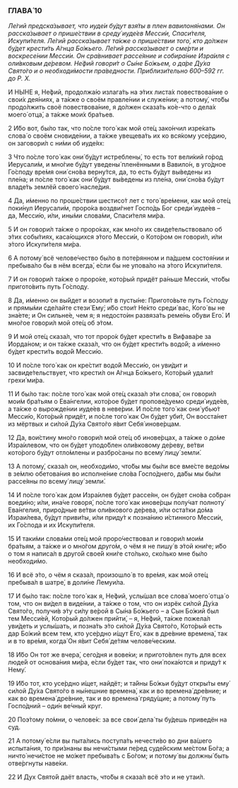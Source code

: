 ### ГЛАВА́ 10

_Ле́гий предска́зывает, что иуде́и бу́дут взя́ты в плен вавилоня́нами. Он расска́зывает о прише́ствии в среду́ иуде́ев Месси́и, Спаси́теля, Искупи́теля. Ле́гий расска́зывает та́кже о прише́ствии того́, кто до́лжен бу́дет крести́ть А́гнца Бо́жьего. Ле́гий расска́зывает о сме́рти и воскресе́нии Месси́и. Он сра́внивает рассе́яние и собира́ние Изра́иля с оли́вковым де́ревом. Не́фий говори́т о Сы́не Бо́жьем, о да́ре Ду́ха Свято́го и о необходи́мости пра́ведности. Приблизи́тельно 600–592 гг. до Р. Х._

И НЫ́НЕ я, Не́фий, продолжа́ю излага́ть на э́тих листа́х повествова́ние о свои́х дея́ниях, а та́кже о своём правле́нии и служе́нии; а потому́, что́бы продо́лжить своё повествова́ние, я до́лжен сказа́ть ко́е-что о дела́х моего́ отца́, а та́кже мои́х бра́тьев.

2 И́бо вот, бы́ло так, что по́сле того́ как мой оте́ц зако́нчил изре́кать слова́ о своём сновиде́нии, а та́кже увещева́ть их ко вся́кому усе́рдию, он заговори́л с ни́ми об иуде́ях:

3 Что по́сле того́ как они́ бу́дут истреблены́, то есть тот вели́кий го́род Иерусали́м, и мно́гие бу́дут уведены́ пленёнными в Вавило́н, в уго́дное Го́споду вре́мя они́ сно́ва верну́тся, да, то есть бу́дут вы́ведены из пле́на; и по́сле того́ как они́ бу́дут вы́ведены из пле́на, они́ сно́ва бу́дут владе́ть землёй своего́ насле́дия.

4 Да, и́менно по проше́ствии шестисо́т лет с того́ вре́мени, как мой оте́ц поки́нул Иерусали́м, проро́ка воздви́гнет Госпо́дь Бог среди́ иуде́ев – да, Месси́ю, и́ли, ины́ми слова́ми, Спаси́теля ми́ра.

5 И он говори́л та́кже о проро́ках, как мно́го их свиде́тельствовало об э́тих собы́тиях, каса́ющихся э́того Месси́и, о Кото́ром он говори́л, и́ли э́того Искупи́теля ми́ра.

6 А потому́ всё челове́чество бы́ло в поте́рянном и па́дшем состоя́нии и пребыва́ло бы в нём всегда́, е́сли бы не упова́ло на э́того Искупи́теля.

7 И он говори́л та́кже о проро́ке, кото́рый придёт ра́ньше Месси́и, что́бы пригото́вить путь Го́споду.

8 Да, и́менно он вы́йдет и возопи́т в пусты́не: Пригото́вьте путь Го́споду и прямы́ми сде́лайте стези́ Ему́; и́бо стои́т Не́кто среди́ вас, Кого́ вы не зна́ете; и Он сильне́е, чем я; я недосто́ин развяза́ть реме́нь о́буви Его́. И мно́гое говори́л мой оте́ц об э́том.

9 И мой оте́ц сказа́л, что тот проро́к бу́дет крести́ть в Вифава́ре за Иорда́ном; и он та́кже сказа́л, что он бу́дет крести́ть водо́й; а и́менно бу́дет крести́ть водо́й Месси́ю.

10 И по́сле того́ как он кре́стит водо́й Месси́ю, он уви́дит и засвиде́тельствует, что крести́л он А́гнца Бо́жьего, Кото́рый удали́т грехи́ ми́ра.

11 И бы́ло так: по́сле того́ как мой оте́ц сказа́л э́ти слова́, он говори́л мои́м бра́тьям о Ева́нгелии, кото́рое бу́дет пропове́дуемо среди́ иуде́ев, а та́кже о вырожде́нии иуде́ев в неве́рии. И по́сле того́ как они́ убью́т Месси́ю, Кото́рый придёт, и по́сле того́ как Он бу́дет уби́т, Он восста́нет из мёртвых и си́лой Ду́ха Свято́го я́вит Себя́ инове́рцам.

12 Да, вои́стину мно́го говори́л мой оте́ц об инове́рцах, а та́кже о до́ме Изра́илевом, что он бу́дет уподо́блен оли́вковому де́реву, ве́тви кото́рого бу́дут отло́млены и разбро́саны по всему́ лицу́ земли́.

13 А потому́, сказа́л он, необходи́мо, что́бы мы бы́ли все вме́сте ведо́мы в зе́млю обетова́ния во исполне́ние сло́ва Госпо́днего, да́бы мы бы́ли рассе́яны по всему́ лицу́ земли́.

14 И по́сле того́ как дом Изра́илев бу́дет рассе́ян, он бу́дет сно́ва со́бран воеди́но; и́ли, ина́че говоря́, по́сле того́ как инове́рцы полу́чат полноту́ Ева́нгелия, приро́дные ве́тви оли́вкового де́рева, и́ли оста́тки до́ма Израи́лева, бу́дут приви́ты, и́ли приду́т к позна́нию и́стинного Месси́и, их Го́спода и их Искупи́теля.

15 И таки́ми слова́ми оте́ц мой проро́чествовал и говори́л мои́м бра́тьям, а та́кже и о мно́гом друго́м, о чём я не пишу́ в э́той кни́ге; и́бо о том я написа́л в друго́й свое́й кни́ге сто́лько, ско́лько мне бы́ло необходи́мо.

16 И всё э́то, о чём я сказа́л, произошло́ в то вре́мя, как мой оте́ц пребыва́л в шатре́, в доли́не Лемуи́ла.

17 И бы́ло так: по́сле того́ как я, Не́фий, услы́шал все слова́ моего́ отца́ о том, что он ви́дел в виде́нии, а та́кже о том, что он изрёк си́лой Ду́ха Свято́го, получи́в э́ту си́лу ве́рой в Сы́на Бо́жьего – а Сын Бо́жий был тем Месси́ей, Кото́рый до́лжен прийти́, – я, Не́фий, та́кже пожела́л уви́деть и услы́шать, и позна́ть э́то си́лой Ду́ха Свято́го, Кото́рый есть дар Бо́жий всем тем, кто усе́рдно и́щут Его́, как в дре́вние времена́, так и в то вре́мя, когда́ Он я́вит Себя́ де́тям челове́ческим.

18 И́бо Он тот же вчера́, сего́дня и вове́ки; и пригото́влен путь для всех люде́й от основа́ния ми́ра, е́сли бу́дет так, что они́ пока́ются и приду́т к Нему́.

19 И́бо тот, кто усе́рдно и́щет, найдёт; и та́йны Бо́жьи бу́дут откры́ты ему́ си́лой Ду́ха Свято́го в ны́нешние времена́, как и во времена́ дре́вние; и как во времена́ дре́вние, так и во времена́ гряду́щие; а потому́ путь Госпо́дний – оди́н ве́чный круг.

20 Поэ́тому по́мни, о челове́к: за все свои́ дела́ ты бу́дешь приведён на суд.

21 А потому́ е́сли вы пыта́лись поступа́ть нечести́во во дни ва́шего испыта́ния, то при́знаны вы нечи́стыми пе́ред суде́йским ме́стом Бо́га; а ничто́ нечи́стое не мо́жет пребыва́ть с Бо́гом; и потому́ вы должны́ быть отве́ргнуты наве́ки.

22 И Дух Свято́й даёт власть, что́бы я сказа́л всё э́то и не утаи́л.

